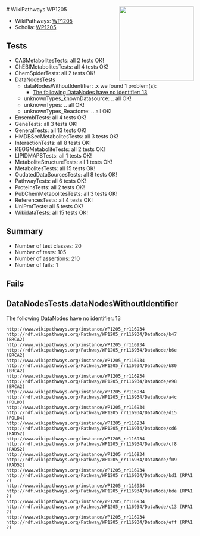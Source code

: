 <img style="float: right; width: 200px" src="https://upload.wikimedia.org/wikipedia/commons/thumb/8/83/Wplogo_with_text_500.png/640px-Wplogo_with_text_500.png" />
# WikiPathways WP1205

* WikiPathways: [WP1205](https://new.wikipathways.org/pathways/WP1205)
* Scholia: [WP1205](https://scholia.toolforge.org/wikipathways/WP1205)
## Tests
* CASMetabolitesTests: all 2 tests OK!
* ChEBIMetabolitesTests: all 4 tests OK!
* ChemSpiderTests: all 2 tests OK!
* DataNodesTests
    * dataNodesWithoutIdentifier: .x we found 1 problem(s):
        * [The following DataNodes have no identifier: 13](#8792c493)
    * unknownTypes_knownDatasource: .. all OK!
    * unknownTypes: .. all OK!
    * unknownTypes_Reactome: .. all OK!
* EnsemblTests: all 4 tests OK!
* GeneTests: all 3 tests OK!
* GeneralTests: all 13 tests OK!
* HMDBSecMetabolitesTests: all 3 tests OK!
* InteractionTests: all 8 tests OK!
* KEGGMetaboliteTests: all 2 tests OK!
* LIPIDMAPSTests: all 1 tests OK!
* MetaboliteStructureTests: all 1 tests OK!
* MetabolitesTests: all 15 tests OK!
* OudatedDataSourcesTests: all 8 tests OK!
* PathwayTests: all 6 tests OK!
* ProteinsTests: all 2 tests OK!
* PubChemMetabolitesTests: all 3 tests OK!
* ReferencesTests: all 4 tests OK!
* UniProtTests: all 5 tests OK!
* WikidataTests: all 15 tests OK!


## Summary

* Number of test classes: 20
* Number of tests: 105
* Number of assertions: 210
* Number of fails: 1

## Fails

<a name="8792c493" />

## DataNodesTests.dataNodesWithoutIdentifier

The following DataNodes have no identifier: 13
```
http://www.wikipathways.org/instance/WP1205_rr116934 http://rdf.wikipathways.org/Pathway/WP1205_rr116934/DataNode/b47 (BRCA2)
http://www.wikipathways.org/instance/WP1205_rr116934 http://rdf.wikipathways.org/Pathway/WP1205_rr116934/DataNode/b6e (BRCA2)
http://www.wikipathways.org/instance/WP1205_rr116934 http://rdf.wikipathways.org/Pathway/WP1205_rr116934/DataNode/b80 (BRCA2)
http://www.wikipathways.org/instance/WP1205_rr116934 http://rdf.wikipathways.org/Pathway/WP1205_rr116934/DataNode/e98 (BRCA2)
http://www.wikipathways.org/instance/WP1205_rr116934 http://rdf.wikipathways.org/Pathway/WP1205_rr116934/DataNode/a4c (POLD3)
http://www.wikipathways.org/instance/WP1205_rr116934 http://rdf.wikipathways.org/Pathway/WP1205_rr116934/DataNode/d15 (POLD4)
http://www.wikipathways.org/instance/WP1205_rr116934 http://rdf.wikipathways.org/Pathway/WP1205_rr116934/DataNode/cd6 (RAD52)
http://www.wikipathways.org/instance/WP1205_rr116934 http://rdf.wikipathways.org/Pathway/WP1205_rr116934/DataNode/cf8 (RAD52)
http://www.wikipathways.org/instance/WP1205_rr116934 http://rdf.wikipathways.org/Pathway/WP1205_rr116934/DataNode/f09 (RAD52)
http://www.wikipathways.org/instance/WP1205_rr116934 http://rdf.wikipathways.org/Pathway/WP1205_rr116934/DataNode/bd1 (RPA1 ?)
http://www.wikipathways.org/instance/WP1205_rr116934 http://rdf.wikipathways.org/Pathway/WP1205_rr116934/DataNode/bde (RPA1 ?)
http://www.wikipathways.org/instance/WP1205_rr116934 http://rdf.wikipathways.org/Pathway/WP1205_rr116934/DataNode/c13 (RPA1 ?)
http://www.wikipathways.org/instance/WP1205_rr116934 http://rdf.wikipathways.org/Pathway/WP1205_rr116934/DataNode/eff (RPA1 ?)
```

